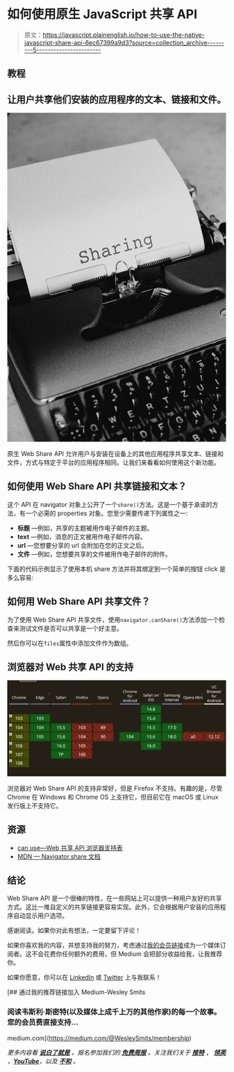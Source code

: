 # 如何使用原生 JavaScript 共享 API

> 原文：<https://javascript.plainenglish.io/how-to-use-the-native-javascript-share-api-6ec67399a9d3?source=collection_archive---------5----------------------->

## 教程

## 让用户共享他们安装的应用程序的文本、链接和文件。

![](img/0b5a890ca9b2e2e42dbf8b2f8291e191.png)

原生 Web Share API 允许用户与安装在设备上的其他应用程序共享文本、链接和文件，方式与特定于平台的应用程序相同。让我们来看看如何使用这个新功能。

## 如何使用 Web Share API 共享链接和文本？

这个 API 在 navigator 对象上公开了一个`share()`方法。这是一个基于承诺的方法，有一个必需的 properties 对象。您至少需要传递下列属性之一:

*   **标题** —例如，共享的主题被用作电子邮件的主题。
*   **text** —例如，消息的正文被用作电子邮件内容。
*   **url** —您想要分享的 url 会附加在您的正文之后。
*   **文件** —例如，您想要共享的文件被用作电子邮件的附件。

下面的代码示例显示了使用本机 share 方法并将其绑定到一个简单的按钮 click 是多么容易:

## 如何用 Web Share API 共享文件？

为了使用 Web Share API 共享文件，使用`navigator.canShare()`方法添加一个检查来测试文件是否可以共享是一个好主意。

然后你可以在`files`属性中添加文件作为数组。

## 浏览器对 Web 共享 API 的支持

![](img/82716969e4b86248e54bde646f33fc9c.png)

浏览器对 Web Share API 的支持非常好，但是 Firefox 不支持。有趣的是，尽管 Chrome 在 Windows 和 Chrome OS 上支持它，但目前它在 macOS 或 Linux 发行版上不支持它。

## 资源

*   [can use—Web 共享 API 浏览器支持表](https://caniuse.com/web-share)
*   [MDN — Navigator.share 文档](https://developer.mozilla.org/en-US/docs/Web/API/Navigator/share)

## 结论

Web Share API 是一个很棒的特性，在一些网站上可以提供一种用户友好的共享方式。这比一堆自定义的共享链接更容易实现。此外，它会根据用户安装的应用程序自动显示用户选项。

感谢阅读。如果你对此有想法，一定要留下评论！

如果你喜欢我的内容，并想支持我的努力，考虑通过[我的会员链接](https://medium.com/@WesleySmits/membership)成为一个媒体订阅者。这不会花费你任何额外的费用，但 Medium 会把部分收益给我，让我推荐你。

如果你愿意，你可以在 [LinkedIn](https://www.linkedin.com/in/wesley-robert-smits/) 或 [Twitter](https://twitter.com/iamwesleysmits) 上与我联系！

[](https://medium.com/@WesleySmits/membership) [## 通过我的推荐链接加入 Medium-Wesley Smits

### 阅读韦斯利·斯密特(以及媒体上成千上万的其他作家)的每一个故事。您的会员费直接支持…

medium.com](https://medium.com/@WesleySmits/membership) 

*更多内容看* [***说白了就是***](https://plainenglish.io/) *。报名参加我们的* [***免费周报***](http://newsletter.plainenglish.io/) *。关注我们关于* [***推特***](https://twitter.com/inPlainEngHQ) ， [***领英***](https://www.linkedin.com/company/inplainenglish/) *，*[***YouTube***](https://www.youtube.com/channel/UCtipWUghju290NWcn8jhyAw)*，以及* [***不和***](https://discord.gg/GtDtUAvyhW) *。*